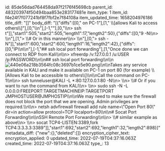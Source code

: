 id: 85de56dad764458da97f2176f45698cb
parent_id: 483203974f50494baa853e283177481e
item_type: 1
item_id: f4e24f7f077241bf8f7fbf2e7f84108a
item_updated_time: 1658204976186
title_diff: "[]"
body_diff: "[{\"diffs\":[[0,\" on PC-1\"],[1,\" \\\\[allows Kali to access others\\\\]\"],[0,\"\\\n\"],[-1,\"\"],[0,\"\\\n> ssh t\"]],\"start1\":505,\"start2\":505,\"length1\":17,\"length2\":50},{\"diffs\":[[0,\"9 -N\\\n> \\\n\"],[1,\"> \\\\# Or in this manner\\\n> \\\n\"],[0,\"> ssh -N\"]],\"start1\":600,\"start2\":600,\"length1\":16,\"length2\":42},{\"diffs\":[[0,\"IP\\\n\\\n\"],[-1,\"## ssh local port forwarding\"],[1,\"Once done we can connect to RDP from Kali\\\n\\\n> xfreerdp /v:127.0.0.1 /u:USER /p:PASSWORD\\\n\\\n## ssh local port forwarding\\\n\\\n![440e06a218b3564fc08c3697b1ce5e90.png](:/e20b22fbb0f1432191d466ed6cc88423)\\\n\\\nTakes any service available in KALI and make it available on PC-1 on port 80 (for example) \\\\[Allows Kali to be accessible to others\\\\]\\\n\\\nCall the command on PC-1\\\n\\\n> ssh tunneluser@KALI -L *:80:127.0.0.1:80 -N\\\n> \\\n> \\\\# Or if you want to run the command from KALI\\\n> \\\n> sudo ssh -N -L 0.0.0.0:FREEPORT:TARGETMACHINEIP:TARGETPORT JMPHOSTUSER@JMPHOSTIP\\\n\\\nWe may need to make sure the firewall does not block the port that we are opening. Admin privileges are required.\\\n\\\n> netsh advfirewall firewall add rule name=\\\"Open Port 80\\\" dir=in action=allow protocol=TCP localport=80\\\n\\\n# Socat Port Forwarding\\\n\\\nSSH Remote Port Forwarding\\\n\\\n> \\\\# similar example as above\\\n> \\\n> socat TCP4-LISTEN:3389,fork TCP4:3.3.3.3:3389\"]],\"start1\":692,\"start2\":692,\"length1\":32,\"length2\":898}]"
metadata_diff: {"new":{},"deleted":[]}
encryption_cipher_text: 
encryption_applied: 0
updated_time: 2022-07-19T04:37:16.063Z
created_time: 2022-07-19T04:37:16.063Z
type_: 13
